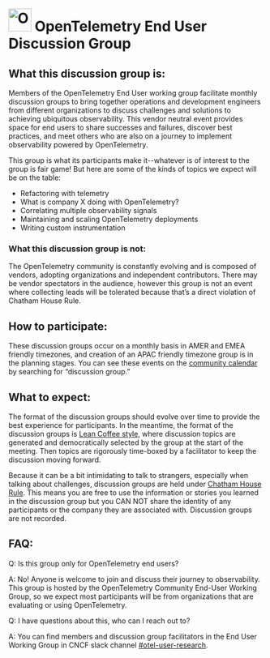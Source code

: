 # <img src="https://opentelemetry.io/img/logos/opentelemetry-logo-nav.png" alt="OpenTelemetry Icon" width="45" height=""> OpenTelemetry End User Discussion Group

## What this discussion group is: 
Members of the OpenTelemetry End User working group facilitate monthly discussion groups to bring together operations and development engineers from different organizations to discuss challenges and solutions to achieving ubiquitous observability. This vendor neutral event provides space for end users to share successes and failures, discover best practices, and meet others who are also on a journey to implement observability powered by OpenTelemetry.


This group is what its participants make it--whatever is of interest to the group is fair game! But here are some of the kinds of topics we expect will be on the table:
- Refactoring with telemetry
- What is company X doing with OpenTelemetry?
- Correlating multiple observability signals
- Maintaining and scaling OpenTelemetry deployments
- Writing custom instrumentation

### What this discussion group is not: 

The OpenTelemetry community is constantly evolving and is composed of vendors, adopting organizations and independent contributors. There may be vendor spectators in the audience, however this group is not an event where collecting leads will be tolerated because that’s a direct violation of Chatham House Rule.

## How to participate:
These discussion groups occur on a monthly basis in AMER and EMEA friendly timezones, and creation of an APAC friendly timezone group is in the planning stages. You can see these events on the [community calendar](https://calendar.google.com/calendar/embed?src=google.com_b79e3e90j7bbsa2n2p5an5lf60%40group.calendar.google.com) by searching for “discussion group.”  

## What to expect:
The format of the discussion groups should evolve over time to provide the best experience for participants. In the meantime, the format of the discussion groups is [Lean Coffee style](https://leancoffee.org/), where discussion topics are generated and democratically selected by the group at the start of the meeting. Then topics are rigorously time-boxed by a facilitator to keep the discussion moving forward.

Because it can be a bit intimidating to talk to strangers, especially when talking about challenges, discussion groups are held under [Chatham House Rule](https://www.chathamhouse.org/about-us/chatham-house-rule). This means you are free to use the information or stories you learned in the discussion group but you CAN NOT share the identity of any participants or the company they are associated with. Discussion groups are not recorded.



## FAQ: 

Q: Is this group only for OpenTelemetry end users?

A: No! Anyone is welcome to join and discuss their journey to observability. This group is hosted by the OpenTelemetry Community End-User Working Group, so we expect most participants will be from organizations that are evaluating or using OpenTelemetry.

Q: I have questions about this, who can I reach out to?

A: You can find members and discussion group facilitators in the End User Working Group in CNCF slack channel [#otel-user-research](https://cloud-native.slack.com/archives/C01RT3MSWGZ). 

